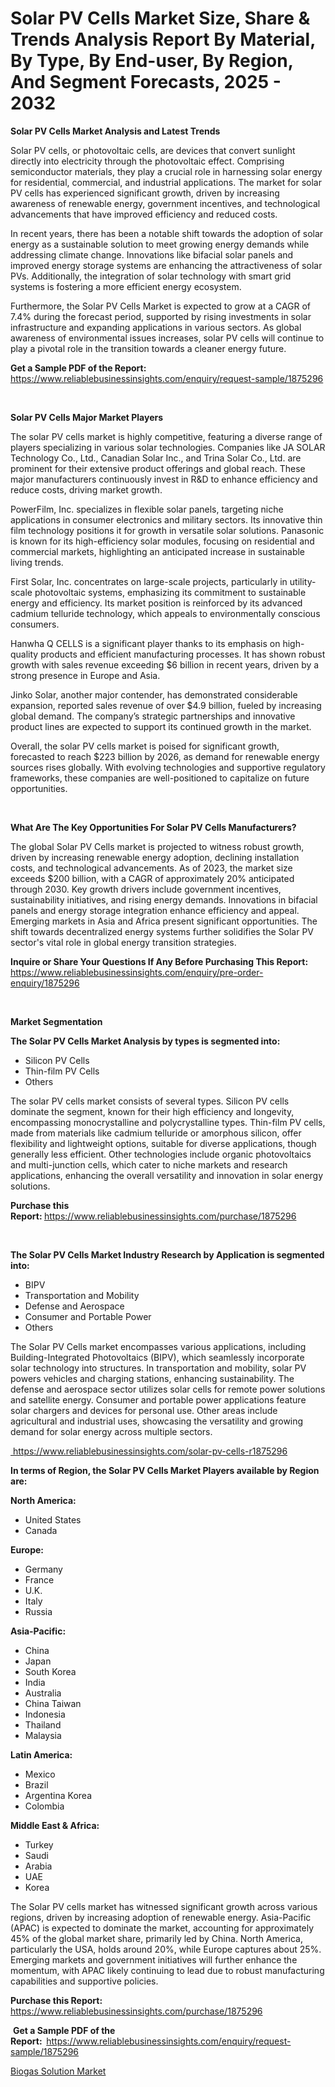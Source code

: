 <p><h1>Solar PV Cells Market Size, Share & Trends Analysis Report By Material, By Type, By End-user, By Region, And Segment Forecasts, 2025 - 2032</h1></p><p><strong>Solar PV Cells Market Analysis and Latest Trends</strong></p>
<p><p>Solar PV cells, or photovoltaic cells, are devices that convert sunlight directly into electricity through the photovoltaic effect. Comprising semiconductor materials, they play a crucial role in harnessing solar energy for residential, commercial, and industrial applications. The market for solar PV cells has experienced significant growth, driven by increasing awareness of renewable energy, government incentives, and technological advancements that have improved efficiency and reduced costs.</p><p>In recent years, there has been a notable shift towards the adoption of solar energy as a sustainable solution to meet growing energy demands while addressing climate change. Innovations like bifacial solar panels and improved energy storage systems are enhancing the attractiveness of solar PVs. Additionally, the integration of solar technology with smart grid systems is fostering a more efficient energy ecosystem.</p><p>Furthermore, the Solar PV Cells Market is expected to grow at a CAGR of 7.4% during the forecast period, supported by rising investments in solar infrastructure and expanding applications in various sectors. As global awareness of environmental issues increases, solar PV cells will continue to play a pivotal role in the transition towards a cleaner energy future.</p></p>
<p><strong>Get a Sample PDF of the Report:&nbsp;</strong> <a href="https://www.reliablebusinessinsights.com/enquiry/request-sample/1875296?utm_campaign=2207&utm_medium=2&utm_source=Github&utm_content=ia&utm_term=14022025&utm_id=solar-pv-cells">https://www.reliablebusinessinsights.com/enquiry/request-sample/1875296</a></p>
<p>&nbsp;</p>
<p><strong>Solar PV Cells Major Market Players</strong></p>
<p><p>The solar PV cells market is highly competitive, featuring a diverse range of players specializing in various solar technologies. Companies like JA SOLAR Technology Co., Ltd., Canadian Solar Inc., and Trina Solar Co., Ltd. are prominent for their extensive product offerings and global reach. These major manufacturers continuously invest in R&D to enhance efficiency and reduce costs, driving market growth.</p><p>PowerFilm, Inc. specializes in flexible solar panels, targeting niche applications in consumer electronics and military sectors. Its innovative thin film technology positions it for growth in versatile solar solutions. Panasonic is known for its high-efficiency solar modules, focusing on residential and commercial markets, highlighting an anticipated increase in sustainable living trends.</p><p>First Solar, Inc. concentrates on large-scale projects, particularly in utility-scale photovoltaic systems, emphasizing its commitment to sustainable energy and efficiency. Its market position is reinforced by its advanced cadmium telluride technology, which appeals to environmentally conscious consumers.</p><p>Hanwha Q CELLS is a significant player thanks to its emphasis on high-quality products and efficient manufacturing processes. It has shown robust growth with sales revenue exceeding $6 billion in recent years, driven by a strong presence in Europe and Asia.</p><p>Jinko Solar, another major contender, has demonstrated considerable expansion, reported sales revenue of over $4.9 billion, fueled by increasing global demand. The company’s strategic partnerships and innovative product lines are expected to support its continued growth in the market.</p><p>Overall, the solar PV cells market is poised for significant growth, forecasted to reach $223 billion by 2026, as demand for renewable energy sources rises globally. With evolving technologies and supportive regulatory frameworks, these companies are well-positioned to capitalize on future opportunities.</p></p>
<p>&nbsp;</p>
<p><strong>What Are The Key Opportunities For Solar PV Cells Manufacturers?</strong></p>
<p><p>The global Solar PV Cells market is projected to witness robust growth, driven by increasing renewable energy adoption, declining installation costs, and technological advancements. As of 2023, the market size exceeds $200 billion, with a CAGR of approximately 20% anticipated through 2030. Key growth drivers include government incentives, sustainability initiatives, and rising energy demands. Innovations in bifacial panels and energy storage integration enhance efficiency and appeal. Emerging markets in Asia and Africa present significant opportunities. The shift towards decentralized energy systems further solidifies the Solar PV sector's vital role in global energy transition strategies.</p></p>
<p><strong>Inquire or Share Your Questions If Any Before Purchasing This Report:</strong> <a href="https://www.reliablebusinessinsights.com/enquiry/pre-order-enquiry/1875296?utm_campaign=2207&utm_medium=2&utm_source=Github&utm_content=ia&utm_term=14022025&utm_id=solar-pv-cells">https://www.reliablebusinessinsights.com/enquiry/pre-order-enquiry/1875296</a></p>
<p>&nbsp;</p>
<p><strong>Market Segmentation</strong></p>
<p><strong>The Solar PV Cells Market Analysis by types is segmented into:</strong></p>
<p><ul><li>Silicon PV Cells</li><li>Thin-film PV Cells</li><li>Others</li></ul></p>
<p><p>The solar PV cells market consists of several types. Silicon PV cells dominate the segment, known for their high efficiency and longevity, encompassing monocrystalline and polycrystalline types. Thin-film PV cells, made from materials like cadmium telluride or amorphous silicon, offer flexibility and lightweight options, suitable for diverse applications, though generally less efficient. Other technologies include organic photovoltaics and multi-junction cells, which cater to niche markets and research applications, enhancing the overall versatility and innovation in solar energy solutions.</p></p>
<p><strong>Purchase this Report:&nbsp;</strong><a href="https://www.reliablebusinessinsights.com/purchase/1875296?utm_campaign=2207&utm_medium=2&utm_source=Github&utm_content=ia&utm_term=14022025&utm_id=solar-pv-cells">https://www.reliablebusinessinsights.com/purchase/1875296</a></p>
<p>&nbsp;</p>
<p><strong>The Solar PV Cells Market Industry Research by Application is segmented into:</strong></p>
<p><ul><li>BIPV</li><li>Transportation and Mobility</li><li>Defense and Aerospace</li><li>Consumer and Portable Power</li><li>Others</li></ul></p>
<p><p>The Solar PV Cells market encompasses various applications, including Building-Integrated Photovoltaics (BIPV), which seamlessly incorporate solar technology into structures. In transportation and mobility, solar PV powers vehicles and charging stations, enhancing sustainability. The defense and aerospace sector utilizes solar cells for remote power solutions and satellite energy. Consumer and portable power applications feature solar chargers and devices for personal use. Other areas include agricultural and industrial uses, showcasing the versatility and growing demand for solar energy across multiple sectors.</p></p>
<p><a href="https://www.reliablebusinessinsights.com/solar-pv-cells-r1875296?utm_campaign=2207&utm_medium=2&utm_source=Github&utm_content=ia&utm_term=14022025&utm_id=solar-pv-cells">&nbsp;https://www.reliablebusinessinsights.com/solar-pv-cells-r1875296</a></p>
<p><strong>In terms of Region, the Solar PV Cells Market Players available by Region are:</strong></p>
<p>
    <p> <strong> North America: </strong>
        <ul>
            <li>United States</li>
            <li>Canada</li>
        </ul>
        </p> 
    <p> <strong> Europe: </strong>
        <ul>
            <li>Germany</li>
            <li>France</li>
            <li>U.K.</li>
            <li>Italy</li>
            <li>Russia</li>
        </ul>
        </p> 
    <p> <strong> Asia-Pacific: </strong>
        <ul>
            <li>China</li>
            <li>Japan</li>
            <li>South Korea</li>
            <li>India</li>
            <li>Australia</li>
            <li>China Taiwan</li>
            <li>Indonesia</li>
            <li>Thailand</li>
            <li>Malaysia</li>
        </ul>
        </p> 
    <p> <strong> Latin America: </strong>
        <ul>
            <li>Mexico</li>
            <li>Brazil</li>
            <li>Argentina Korea</li>
            <li>Colombia</li>
        </ul>
        </p> 
    <p> <strong> Middle East & Africa: </strong>
        <ul>
            <li>Turkey</li>
            <li>Saudi</li>
            <li>Arabia</li>
            <li>UAE</li>
            <li>Korea</li>
        </ul>
    </p>
    </p>
<p><p>The Solar PV cells market has witnessed significant growth across various regions, driven by increasing adoption of renewable energy. Asia-Pacific (APAC) is expected to dominate the market, accounting for approximately 45% of the global market share, primarily led by China. North America, particularly the USA, holds around 20%, while Europe captures about 25%. Emerging markets and government initiatives will further enhance the momentum, with APAC likely continuing to lead due to robust manufacturing capabilities and supportive policies.</p></p>
<p><strong>Purchase this Report: </strong><a href="https://www.reliablebusinessinsights.com/purchase/1875296?utm_campaign=2207&utm_medium=2&utm_source=Github&utm_content=ia&utm_term=14022025&utm_id=solar-pv-cells">https://www.reliablebusinessinsights.com/purchase/1875296</a></p>
<p>&nbsp;<strong>Get a Sample PDF of the Report:&nbsp;&nbsp;</strong><a href="https://www.reliablebusinessinsights.com/enquiry/request-sample/1875296?utm_campaign=2207&utm_medium=2&utm_source=Github&utm_content=ia&utm_term=14022025&utm_id=solar-pv-cells">https://www.reliablebusinessinsights.com/enquiry/request-sample/1875296</a></p>
<p><strong></strong></p>
<p><p><a href="https://github.com/dmitriyvo6rog/Market-Research-Report-List-1/blob/main/biogas-solution-market.md?utm_campaign=2207&utm_medium=2&utm_source=Github&utm_content=ia&utm_term=14022025&utm_id=solar-pv-cells">Biogas Solution Market</a></p></p>